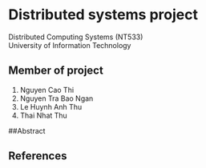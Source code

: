 # Distributed systems project
Distributed Computing Systems (NT533)  
University of Information Technology
## Member of project
1. Nguyen Cao Thi
2. Nguyen Tra Bao Ngan
3. Le Huynh Anh Thu
4. Thai Nhat Thu

##Abstract

## References
